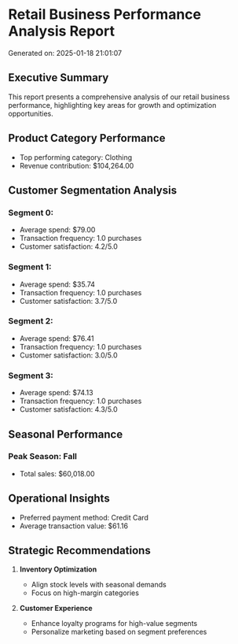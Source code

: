 # Retail Business Performance Analysis Report
Generated on: 2025-01-18 21:01:07

## Executive Summary
This report presents a comprehensive analysis of our retail business performance, highlighting key areas for growth and optimization opportunities.

## Product Category Performance
- Top performing category: Clothing
- Revenue contribution: $104,264.00

## Customer Segmentation Analysis
### Segment 0:
- Average spend: $79.00
- Transaction frequency: 1.0 purchases
- Customer satisfaction: 4.2/5.0

### Segment 1:
- Average spend: $35.74
- Transaction frequency: 1.0 purchases
- Customer satisfaction: 3.7/5.0

### Segment 2:
- Average spend: $76.41
- Transaction frequency: 1.0 purchases
- Customer satisfaction: 3.0/5.0

### Segment 3:
- Average spend: $74.13
- Transaction frequency: 1.0 purchases
- Customer satisfaction: 4.3/5.0

## Seasonal Performance
### Peak Season: Fall
- Total sales: $60,018.00

## Operational Insights
- Preferred payment method: Credit Card
- Average transaction value: $61.16

## Strategic Recommendations
1. **Inventory Optimization**
   - Align stock levels with seasonal demands
   - Focus on high-margin categories

2. **Customer Experience**
   - Enhance loyalty programs for high-value segments
   - Personalize marketing based on segment preferences

